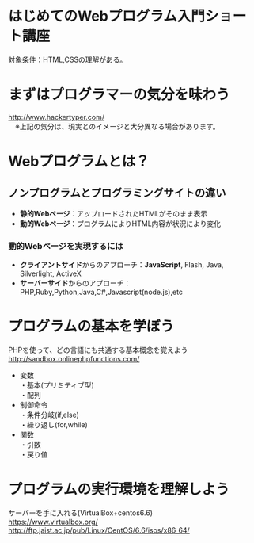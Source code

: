はじめてのWebプログラム入門ショート講座
====

対象条件：HTML,CSSの理解がある。

# まずはプログラマーの気分を味わう
<http://www.hackertyper.com/>  
　※上記の気分は、現実とのイメージと大分異なる場合があります。

# Webプログラムとは？

## ノンプログラムとプログラミングサイトの違い
* **静的Webページ**：アップロードされたHTMLがそのまま表示
* **動的Webページ**：プログラムによりHTML内容が状況により変化

### 動的Webページを実現するには
* **クライアントサイド**からのアプローチ：**JavaScript**, Flash, Java, Silverlight, ActiveX
* **サーバーサイド**からのアプローチ：PHP,Ruby,Python,Java,C#,Javascript(node.js),etc

# プログラムの基本を学ぼう
PHPを使って、どの言語にも共通する基本概念を覚えよう  
<http://sandbox.onlinephpfunctions.com/>

* 変数  
 ・基本(プリミティブ型)  
 ・配列  
* 制御命令  
・条件分岐(if,else)  
・繰り返し(for,while)
* 関数  
・引数  
・戻り値  

# プログラムの実行環境を理解しよう
サーバーを手に入れる(VirtualBox+centos6.6)  
<https://www.virtualbox.org/>  
<http://ftp.jaist.ac.jp/pub/Linux/CentOS/6.6/isos/x86_64/>


